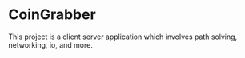 # CoinGrabber
This project is a client server application which involves path solving, networking, io, and more.
